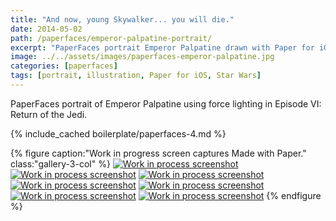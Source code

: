 ```yaml
---
title: "And now, young Skywalker... you will die."
date: 2014-05-02
path: /paperfaces/emperor-palpatine-portrait/
excerpt: "PaperFaces portrait Emperor Palpatine drawn with Paper for iOS on an iPad."
image: ../../assets/images/paperfaces-emperor-palpatine.jpg
categories: [paperfaces]
tags: [portrait, illustration, Paper for iOS, Star Wars]
---
```


PaperFaces portrait of Emperor Palpatine using force lighting in Episode VI: Return of the Jedi.

{% include_cached boilerplate/paperfaces-4.md %}

{% figure caption:"Work in progress screen captures Made with Paper." class:"gallery-3-col" %}
[![Work in process screenshot](../../assets/images/paperfaces-emperor-palpatine-process-1-600.jpg)](../../assets/images/paperfaces-emperor-palpatine-process-1-lg.jpg) [![Work in process screenshot](../../assets/images/paperfaces-emperor-palpatine-process-2-600.jpg)](../../assets/images/paperfaces-emperor-palpatine-process-2-lg.jpg) [![Work in process screenshot](../../assets/images/paperfaces-emperor-palpatine-process-3-600.jpg)](../../assets/images/paperfaces-emperor-palpatine-process-3-lg.jpg) [![Work in process screenshot](../../assets/images/paperfaces-emperor-palpatine-process-4-600.jpg)](../../assets/images/paperfaces-emperor-palpatine-process-4-lg.jpg) [![Work in process screenshot](../../assets/images/paperfaces-emperor-palpatine-process-5-600.jpg)](../../assets/images/paperfaces-emperor-palpatine-process-5-lg.jpg) [![Work in process screenshot](../../assets/images/paperfaces-emperor-palpatine-process-6-600.jpg)](../../assets/images/paperfaces-emperor-palpatine-process-6-lg.jpg) [![Work in process screenshot](../../assets/images/paperfaces-emperor-palpatine-process-7-600.jpg)](../../assets/images/paperfaces-emperor-palpatine-process-7-lg.jpg)
{% endfigure %}
